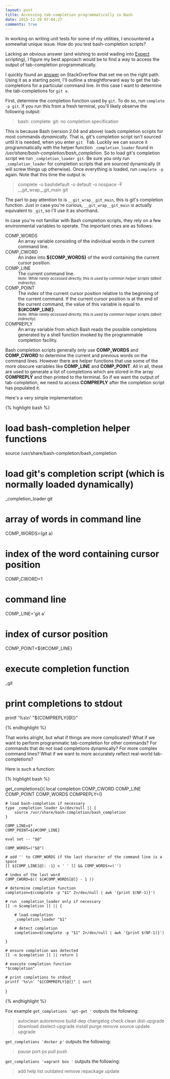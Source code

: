 ```yaml
---
layout: post
title: Accessing tab-completion programmatically in Bash
date: 2015-11-29 07:04:27
comments: true
---
```


In working on writing unit tests for some of my utilities, I encountered a somewhat unique issue. How do you test bash-completion scripts?

Lacking an obvious answer (and wishing to avoid wading into [Expect](http://www.nist.gov/el/msid/expect.cfm) scripting), I figure my best approach would be to find a way to access the output of tab-completion programmatically.

I quickly found an [answer](https://stackoverflow.com/a/3640096/4117209) on StackOverflow that set me on the right path. Using it as a starting point, I'll outline a straightforward way to get the tab-completions for a particular command line. In this case I want to determine the tab-completions for `git a`.

First, determine the completion function used by `git`. To do so, run `complete -p git`. If you run this from a fresh terminal, you'll likely observe the following output:

> bash: complete: git: no completion specification

This is because Bash (version 2.04 and above) loads completion scripts for most commands *dynamically*. That is, git's completion script isn't sourced until it is needed, when you enter `git ` <kbd>Tab</kbd>. Luckily we can source it programmatically with the helper function `_completion_loader` found in */usr/share/bash-completion/bash_completion*. So to load git's completion script we run `_completion_loader git`. Be sure you only run `_completion_loader` for completion scripts that are sourced dynamically (it will screw things up otherwise). Once everything is loaded, run `complete -p` again. Note that this time the output is:

> complete -o bashdefault -o default -o nospace -F __git_wrap__git_main git

The part to pay attention to is `__git_wrap__git_main`, this is git's completion function. Just in case you're curious, `__git_wrap__git_main` is actually equivalent to `_git`, so I'll use it as shorthand.

In case you're not familiar with Bash completion scripts, they rely on a few environmental variables to operate. The important ones are as follows:

<dl>
  <dt>COMP_WORDS</dt>
  <dd>
    An array variable consisting of the individual words in the current command line.
  </dd>

  <dt>COMP_CWORD</dt>
  <dd>
    An index into <strong>${COMP_WORDS}</strong> of the word containing the current cursor position.
  </dd>

  <dt>COMP_LINE</dt>
  <dd>
    The current command line.
    <br>
    <small><em>Note: While rarely accessed directly, this is used by common helper scripts (albeit indirectly).</em></small>
  </dd>

  <dt>COMP_POINT</dt>
  <dd>
    The index of the current cursor position relative to the  beginning of the current command. If the current cursor position is at the end of the current command, the value of this variable is equal to <strong>${#COMP_LINE}</strong>.
    <br>
    <small><em>Note: While rarely accessed directly, this is used by common helper scripts (albeit indirectly).</em></small>
  </dd>

  <dt>COMPREPLY</dt>
  <dd>
    An array variable from which Bash reads the possible completions generated by a shell function invoked by the programmable completion facility.
  </dd>
</dl>

Bash completion scripts generally only use **COMP_WORDS** and **COMP_CWORD** to determine the current and previous words on the command lines. However there are helper functions that use some of the more obscure variables like **COMP_LINE** and **COMP_POINT**. All in all, these are used to generate a list of completions which are stored in the array **COMPREPLY** and then printed to the terminal. So if we want the output of tab-completion, we need to access **COMPREPLY** after the completion script has populated it.

Here's a very simple implementation:

{% highlight bash %}

# load bash-completion helper functions
source /usr/share/bash-completion/bash_completion

# load git's completion script (which is normally loaded dynamically)
_completion_loader git

# array of words in command line
COMP_WORDS=(git a)

# index of the word containing cursor position
COMP_CWORD=1

# command line
COMP_LINE='git a'

# index of cursor position
COMP_POINT=${#COMP_LINE}

# execute completion function
_git

# print completions to stdout
printf '%s\n' "${COMPREPLY[@]}"

{% endhighlight %}

That works alright, but what if things are more complicated? What if we want to perform programmatic tab-completion for other commands? For commands that do not load completions dynamically? For more complex command lines? What if we want to more accurately reflect real-world tab-completions?

Here is such a function:

{% highlight bash %}

get_completions(){
    local completion COMP_CWORD COMP_LINE COMP_POINT COMP_WORDS COMPREPLY=()

    # load bash-completion if necessary
    type _completion_loader &>/dev/null || {
        source /usr/share/bash-completion/bash_completion
    }

    COMP_LINE=$*
    COMP_POINT=${#COMP_LINE}

    eval set -- "$@"

    COMP_WORDS=("$@")

    # add '' to COMP_WORDS if the last character of the command line is a space
    [[ ${COMP_LINE[@]: -1} = ' ' ]] && COMP_WORDS+=('')

    # index of the last word
    COMP_CWORD=$(( ${#COMP_WORDS[@]} - 1 ))

    # determine completion function
    completion=$(complete -p "$1" 2>/dev/null | awk '{print $(NF-1)}')

    # run _completion_loader only if necessary
    [[ -n $completion ]] || {

        # load completion
        _completion_loader "$1"

        # detect completion
        completion=$(complete -p "$1" 2>/dev/null | awk '{print $(NF-1)}')

    }

    # ensure completion was detected
    [[ -n $completion ]] || return 1

    # execute completion function
    "$completion"

    # print completions to stdout
    printf '%s\n' "${COMPREPLY[@]}" | sort
}

{% endhighlight %}

Fox example `get_completions 'apt-get '` outputs the following:

> autoclean
> autoremove
> build-dep
> changelog
> check
> clean
> dist-upgrade
> download
> dselect-upgrade
> install
> purge
> remove
> source
> update
> upgrade

`get_completions 'docker p'` outputs the following:

> pause
> port
> ps
> pull
> push

`get_completions 'vagrant box '` outputs the following:

> add
> help
> list
> outdated
> remove
> repackage
> update
